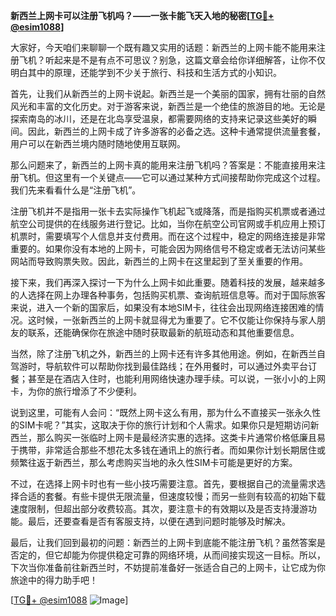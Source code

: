 **新西兰上网卡可以注册飞机吗？——一张卡能飞天入地的秘密[[TG💪+ @esim1088](https://t.me/s/esim1088)]**

大家好，今天咱们来聊聊一个既有趣又实用的话题：新西兰的上网卡能不能用来注册飞机？听起来是不是有点不可思议？别急，这篇文章会给你详细解答，让你不仅明白其中的原理，还能学到不少关于旅行、科技和生活方式的小知识。

首先，让我们从新西兰的上网卡说起。新西兰是一个美丽的国家，拥有壮丽的自然风光和丰富的文化历史。对于游客来说，新西兰是一个绝佳的旅游目的地。无论是探索南岛的冰川，还是在北岛享受温泉，都需要网络的支持来记录这些美好的瞬间。因此，新西兰的上网卡成了许多游客的必备之选。这种卡通常提供流量套餐，用户可以在新西兰境内随时随地使用互联网。

那么问题来了，新西兰的上网卡真的能用来注册飞机吗？答案是：不能直接用来注册飞机。但这里有一个关键点——它可以通过某种方式间接帮助你完成这个过程。我们先来看看什么是“注册飞机”。

注册飞机并不是指用一张卡去实际操作飞机起飞或降落，而是指购买机票或者通过航空公司提供的在线服务进行登记。比如，当你在航空公司官网或手机应用上预订机票时，需要填写个人信息并支付费用。而在这个过程中，稳定的网络连接是非常重要的。如果你没有本地的上网卡，可能会因为网络信号不稳定或者无法访问某些网站而导致购票失败。因此，新西兰的上网卡在这里起到了至关重要的作用。

接下来，我们再深入探讨一下为什么上网卡如此重要。随着科技的发展，越来越多的人选择在网上办理各种事务，包括购买机票、查询航班信息等。而对于国际旅客来说，进入一个新的国家后，如果没有本地SIM卡，往往会出现网络连接困难的情况。这时候，一张新西兰的上网卡就显得尤为重要了。它不仅能让你保持与家人朋友的联系，还能确保你在旅途中随时获取最新的航班动态和其他重要信息。

当然，除了注册飞机之外，新西兰的上网卡还有许多其他用途。例如，在新西兰自驾游时，导航软件可以帮助你找到最佳路线；在外用餐时，可以通过外卖平台订餐；甚至是在酒店入住时，也能利用网络快速办理手续。可以说，一张小小的上网卡，为你的旅行增添了不少便利。

说到这里，可能有人会问：“既然上网卡这么有用，那为什么不直接买一张永久性的SIM卡呢？”其实，这取决于你的旅行计划和个人需求。如果你只是短期访问新西兰，那么购买一张临时上网卡是最经济实惠的选择。这类卡片通常价格低廉且易于携带，非常适合那些不想花太多钱在通讯上的旅行者。而如果你计划长期居住或频繁往返于新西兰，那么考虑购买当地的永久性SIM卡可能是更好的方案。

不过，在选择上网卡时也有一些小技巧需要注意。首先，要根据自己的流量需求选择合适的套餐。有些卡提供无限流量，但速度较慢；而另一些则有较高的初始下载速度限制，但超出部分收费较高。其次，要注意卡的有效期以及是否支持漫游功能。最后，还要查看是否有客服支持，以便在遇到问题时能够及时解决。

最后，让我们回到最初的问题：新西兰的上网卡到底能不能注册飞机？虽然答案是否定的，但它却能为你提供稳定可靠的网络环境，从而间接实现这一目标。所以，下次当你准备前往新西兰时，不妨提前准备好一张适合自己的上网卡，让它成为你旅途中的得力助手吧！

[[TG💪+ @esim1088](https://t.me/s/esim1088) ![Image](https://i.postimg.cc/4NQfJmqS/Snipaste-2025-05-13-00-14-12.png)]
